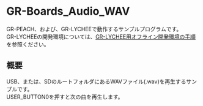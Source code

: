 # GR-Boards_Audio_WAV
GR-PEACH、および、GR-LYCHEEで動作するサンプルプログラムです。  
GR-LYCHEEの開発環境については、[GR-LYCHEE用オフライン開発環境の手順](https://developer.mbed.org/users/dkato/notebook/offline-development-lychee-langja/)を参照ください。


## 概要
USB、または、SDのルートフォルダにあるWAVファイル(.wav)を再生するサンプルです。  
USER_BUTTON0を押すと次の曲を再生します。

